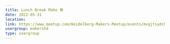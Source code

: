 ```yaml
---
title: Lunch Break Make 🛠️
date: 2022-05-31
location: 
link: https://www.meetup.com/Heidelberg-Makers-Meetup/events/mvqjtsydchbpc/
usergroup: makershd
type: usergroup
---
```

